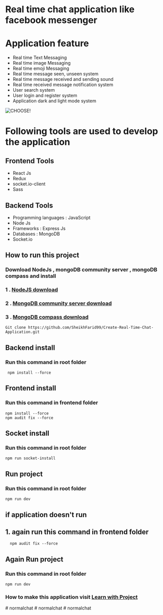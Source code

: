 # Real time chat application like facebook messenger

# Application feature

  - Real time Text Messaging
  - Real time image Messaging
  - Real time emoji Messaging
  - Real time message seen, unseen system
  - Real time message received and sending sound
  - Real time received message notification system
  - User search system
  - User login and register system
  - Application dark and light mode system
  
  ![CHOOSE!](messenger.jpg)
  
# Following tools are used to develop the application
    
  ## Frontend Tools
    
  - React Js
  - Redux
  - socket.io-client
  - Sass
    
  ## Backend Tools
    
  - Programming languages : JavaScript
  - Node Js
  - Frameworks : Express Js
  - Databases : MongoDB
  - Socket.io
## How to run this project
  ### Download NodeJs , mongoDB community server , mongoDB compass and install

  ###  1 . [NodeJS download](https://nodejs.org/en/download)
  ###  2 . [MongoDB community server download](https://www.mongodb.com/try/download/community)
  ###  3 . [MongoDB compass download](https://www.mongodb.com/try/download/shell)

    Git clone https://github.com/SheikhFarid99/Create-Real-Time-Chat-Application.git

## Backend install

  ### Run this command in root folder
     npm install --force

## Frontend install

  ### Run this command in frontend folder
    npm install --force
    npm audit fix --force
  
## Socket install

  ### Run this command in root folder
    npm run socket-install

## Run project

  ### Run this command in root folder
    npm run dev

## if application doesn't run
  ## 1. again run this command in frontend folder
      npm audit fix --force

## Again Run project

  ### Run this command in root folder
    npm run dev

### How to make this application visit  [Learn with Project](https://www.youtube.com/playlist?list=PLTyDDs5BP9JTf_f6zCjSS96CUA9vxXfIY)
#   n o r m a l c h a t  
 #   n o r m a l c h a t  
 #   n o r m a l c h a t  
 